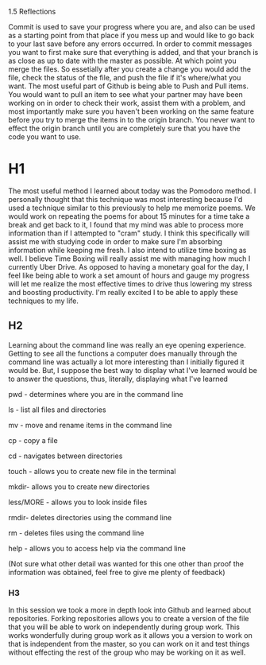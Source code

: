 1.5 Reflections

Commit is used to save your progress where you are, and also can be used as a starting point from that place if you mess up and would like to go back to your last save before any errors occurred. In order to commit messages you want to first make sure that everything is added, and that your branch is as close as up to date with the master as possible. At which point you merge the files. So essetially after you create a change you would add the file, check the status of the file, and push the file if it's where/what you want. The most useful part of Github is being able to Push and Pull items. You would want to pull an item to see what your partner may have been working on in order to check their work, assist them with a problem, and most importantly make sure you haven't been working on the same feature before you try to merge the items in to the origin branch. You never want to effect the origin branch until you are completely sure that you have the code you want to use. 

# H1
The most useful method I learned about today was the Pomodoro method. I personally thought that this technique was most interesting because I'd used a technique similar to this previously to help me memorize poems. We would work on repeating the poems for about 15 minutes for a time take a break and get back to it, I found that my mind was able to process more information than if I attempted to "cram" study. I think this specifically will assist me with studying code in order to make sure I'm absorbing information while keeping me fresh. I also intend to utilize time boxing as well. I believe Time Boxing will really assist me with managing how much I currently Uber Drive. As opposed to having a monetary goal for the day, I feel like being able to work a set amount of hours and gauge my progress will let me realize the most effective times to drive thus lowering my stress and boosting productivity. I'm really excited I to be able to apply these techniques to my life.

## H2
Learning about the command line was really an eye opening experience. Getting to see all the functions a computer does manually through the command line was actually a lot more interesting than I initially figured it would be. But, I suppose the best way to display what I've learned would be to answer the questions, thus, literally, displaying what I've learned

pwd - determines where you are in the command line

ls - list all files and directories

mv - move and rename items in the command line

cp - copy a file

cd - navigates between directories

touch - allows you to create  new file in the terminal

mkdir- allows you to create new directories 

less/MORE - allows you to look inside files

rmdir- deletes directories using the command line

rm - deletes files using the command line

help - allows you to access help via the command line

(Not sure what other detail was wanted for this one other than proof the information was obtained, feel free to give me plenty of feedback)

### H3
In this session we took a more in depth look into Github and learned about repositories. Forking repositories allows you to create a version of the file that you will be able to work on independently during group work. This works wonderfully during group work as it allows you a version to work on that is independent from the master, so you can work on it and test things without effecting the rest of the group who may be working on it as well.